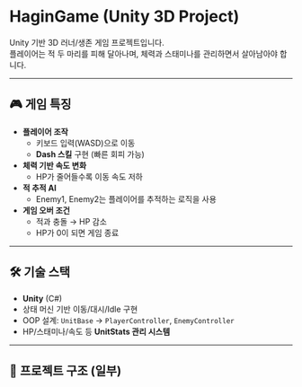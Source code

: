 # HaginGame (Unity 3D Project)

Unity 기반 3D 러너/생존 게임 프로젝트입니다.  
플레이어는 적 두 마리를 피해 달아나며, 체력과 스태미나를 관리하면서 살아남아야 합니다.

---

## 🎮 게임 특징
- **플레이어 조작**
  - 키보드 입력(WASD)으로 이동
  - **Dash 스킬** 구현 (빠른 회피 가능)
- **체력 기반 속도 변화**
  - HP가 줄어들수록 이동 속도 저하
- **적 추적 AI**
  - Enemy1, Enemy2는 플레이어를 추적하는 로직을 사용
- **게임 오버 조건**
  - 적과 충돌 → HP 감소
  - HP가 0이 되면 게임 종료

---

## 🛠️ 기술 스택
- **Unity** (C#)
- 상태 머신 기반 이동/대시/Idle 구현
- OOP 설계: `UnitBase` → `PlayerController`, `EnemyController`
- HP/스태미나/속도 등 **UnitStats 관리 시스템**

---

## 📂 프로젝트 구조 (일부)
